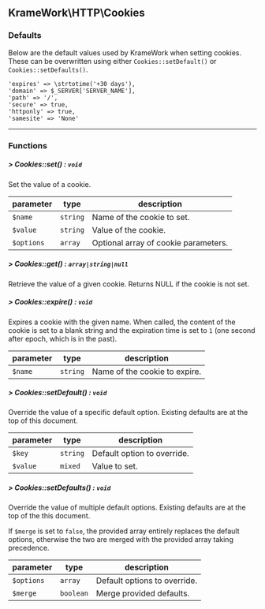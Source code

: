 ## KrameWork\HTTP\Cookies
### Defaults
Below are the default values used by KrameWork when setting cookies. These can be overwritten using either `Cookies::setDefault()` or `Cookies::setDefaults()`.

```
'expires' => \strtotime('+30 days'),
'domain' => $_SERVER['SERVER_NAME'],
'path' => '/',
'secure' => true,
'httponly' => true,
'samesite' => 'None'
```

___
### Functions

##### > Cookies::set() : `void`
Set the value of a cookie. 

parameter | type | description
--- | --- | ---
`$name` | `string` | Name of the cookie to set.
`$value` | `string` | Value of the cookie.
`$options` | `array` | Optional array of cookie parameters.

##### > Cookies::get() : `array|string|null`
Retrieve the value of a given cookie. Returns NULL if the cookie is not set.

##### > Cookies::expire() : `void`
Expires a cookie with the given name. When called, the content of the cookie is set to a blank string and the expiration time is set to `1` (one second after epoch, which is in the past).

parameter | type | description
--- | --- | ---
`$name` | `string` | Name of the cookie to expire.

##### > Cookies::setDefault() : `void`
Override the value of a specific default option. Existing defaults are at the top of this document.

parameter | type | description
--- | --- | ---
`$key` | `string` | Default option to override.
`$value` | `mixed` | Value to set.

##### > Cookies::setDefaults() : `void`
Override the value of multiple default options. Existing defaults are at the top of the this document.

If `$merge` is set to `false`, the provided array entirely replaces the default options, otherwise the two are merged with the provided array taking precedence.

parameter | type | description
--- | --- | ---
`$options` | `array` | Default options to override.
`$merge` | `boolean` | Merge provided defaults.